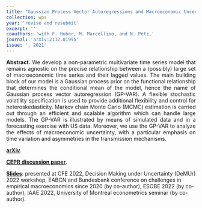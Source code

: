 ```yaml
---
title: "Gaussian Process Vector Autoregressions and Macroeconomic Uncertainty. [WP](https://arxiv.org/abs/2112.01995)"
collection: wps
year: 'revise and resubmit'
excerpt: ''
coauthors: 'with F. Huber, M. Marcellino, and N. Petz,' 
journal: 'arXiv:2112.01995'
issue: ', 2021'
---
```

<p align="justify"> <b>Abstract.</b> We develop a non-parametric multivariate time series model that remains agnostic on the precise relationship between a (possibly) large set of macroeconomic time series and their lagged values. The main building block of our model is a Gaussian process prior on the functional relationship that determines the conditional mean of the model, hence the name of Gaussian process vector autoregression (GP-VAR). A flexible stochastic volatility specification is used to provide additional flexibility and control for heteroskedasticity. Markov chain Monte Carlo (MCMC) estimation is carried out through an efficient and scalable algorithm which can handle large models. The GP-VAR is illustrated by means of simulated data and in a forecasting exercise with US data. Moreover, we use the GP-VAR to analyze the effects of macroeconomic uncertainty, with a particular emphasis on time variation and asymmetries in the transmission mechanisms.
</p>

[**arXiv**](https://arxiv.org/abs/2112.01995).

[**CEPR discussion paper**](https://cepr.org/publications/dp17646).

[**Slides**](https://www.dropbox.com/s/o0qmvjfjf95qu6o/CFE2022-Hauzenberger-slides.pdf?dl=0): presented at CFE 2022, Decision Making under Uncertainty (DeMUr) 2022 workshop, EABCN and Bundesbank conference on challenges in empirical macroeconomics since 2020 (by co-author), ESOBE 2022 (by co-author), IAAE 2022, University of Montreal econometrics seminar (by co-author).
